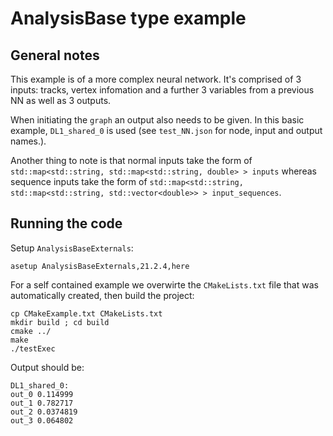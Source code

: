 # AnalysisBase type example

## General notes

This example is of a more complex neural network.
It's comprised of 3 inputs: tracks, vertex infomation and a further 3 variables from a previous NN
as well as 3 outputs.

When initiating the `graph` an output also needs to be given. In this basic example, `DL1_shared_0`
is used (see `test_NN.json` for node, input and output names.).

Another thing to note is that normal inputs take the form of `std::map<std::string, std::map<std::string, double> > inputs`
whereas sequence inputs take the form of `std::map<std::string, std::map<std::string, std::vector<double>> > input_sequences`.

## Running the code

Setup `AnalysisBaseExternals`:

```
asetup AnalysisBaseExternals,21.2.4,here
```
For a self contained example we overwirte the `CMakeLists.txt` file that was automatically created, then build
the project:
```
cp CMakeExample.txt CMakeLists.txt
mkdir build ; cd build
cmake ../
make
./testExec
```

Output should be:
```
DL1_shared_0:
out_0 0.114999
out_1 0.782717
out_2 0.0374819
out_3 0.064802
```


